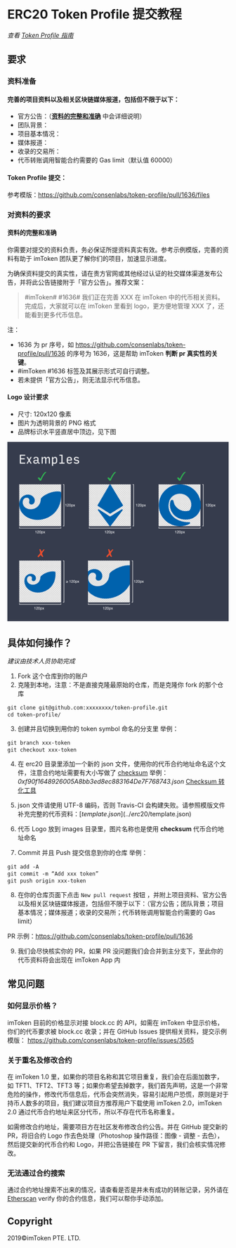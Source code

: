 # ERC20 Token Profile 提交教程

*查看 [Token Profile 指南](../README.zh-CN.md)*

## 要求
### 资料准备
#### 完善的项目资料以及相关区块链媒体报道，包括但不限于以下：

- 官方公告：（**[资料的完整和准确](https://github.com/consenlabs/token-profile/blob/master/tutorial/erc20-tutorial.zh-CN.md#%E8%B5%84%E6%96%99%E7%9A%84%E5%AE%8C%E6%95%B4%E5%92%8C%E5%87%86%E7%A1%AE)** 中会详细说明）
- 团队背景：
- 项目基本情况：
- 媒体报道：
- 收录的交易所：
- 代币转账调用智能合约需要的 Gas limit（默认值 60000）


#### Token Profile 提交：
参考模版：https://github.com/consenlabs/token-profile/pull/1636/files

### 对资料的要求
#### 资料的完整和准确
你需要对提交的资料负责，务必保证所提资料真实有效。参考示例模版，完善的资料有助于 imToken 团队更了解你们的项目，加速显示进度。

为确保资料提交的真实性，请在贵方官网或其他经过认证的社交媒体渠道发布公告，并将此公告链接附于「官方公告」。推荐文案：
>\#imToken# #1636#
我们正在完善 XXX 在 imToken 中的代币相关资料。完成后，大家就可以在 imToken 里看到 logo，更方便地管理 XXX 了，还能看到更多代币信息。

注：
- 1636 为 pr 序号，如 https://github.com/consenlabs/token-profile/pull/1636 的序号为 1636，这是帮助 imToken **判断 pr 真实性的关键**。
- #imToken #1636 标签及其展示形式可自行调整。
- 若未提供「官方公告」，则无法显示代币信息。

#### Logo 设计要求
- 尺寸: 120x120 像素
- 图片为透明背景的 PNG 格式
- 品牌标识水平竖直居中顶边，见下图

![example](./logo.png)

## 具体如何操作？
*建议由技术人员协助完成*

1. Fork 这个仓库到你的账户
2. 克隆到本地，注意：不是直接克隆最原始的仓库，而是克隆你 fork 的那个仓库

```
git clone git@github.com:xxxxxxxx/token-profile.git
cd token-profile/
```

3. 创建并且切换到用你的 token symbol 命名的分支里
 举例：
```
git branch xxx-token
git checkout xxx-token
```

4. 在 erc20 目录里添加一个新的 json 文件，使用你的代币合约地址命名这个文件，注意合约地址需要有大小写做了 [checksum](https://github.com/ethereum/EIPs/blob/master/EIPS/eip-55.md)
 举例：
 *0xf90f1648926005A8bb3ed8ec883164De7F768743.json* [Checksum 转化工具](https://ethsum.netlify.com/)

5. json 文件请使用 UTF-8 编码，否则 Travis-CI 会构建失败。请参照模版文件补充完整的代币资料：[$template.json](../erc20/$template.json)
   
6. 代币 Logo 放到 images 目录里，图片名称也是使用 **checksum** 代币合约地址命名
   
7. Commit 并且 Push 提交信息到你的仓库
 举例：
```
git add -A
git commit -m “Add xxx token”
git push origin xxx-token
```

8. 在你的仓库页面下点击 `New pull request` 按钮 ，并附上项目资料、官方公告以及相关区块链媒体报道，包括但不限于以下：（官方公告；团队背景；项目基本情况；媒体报道；收录的交易所；代币转账调用智能合约需要的 Gas limit）


PR 示例：https://github.com/consenlabs/token-profile/pull/1636 

9. 我们会尽快核实你的 PR，如果 PR 没问题我们会合并到主分支下，至此你的代币资料将会出现在 imToken App 内

## 常见问题

### 如何显示价格？
imToken 目前的价格显示对接 block.cc 的 API，如需在 imToken 中显示价格，你们的代币要求被 block.cc 收录；并在 GitHub Issues 提供相关资料，提交示例模版：
https://github.com/consenlabs/token-profile/issues/3565 


### 关于重名及修改合约

在 imToken 1.0 里，如果你的项目名称和其它项目重复，我们会在后面加数字，如 TFT1、TFT2、TFT3 等；如果你希望去掉数字，我们首先声明，这是一个非常危险的操作，修改代币信息后，代币会突然消失，容易引起用户恐慌，原则是对于持币人数多的项目，我们建议项目方推荐用户下载使用 imToken 2.0，imToken 2.0 通过代币合约地址来区分代币，所以不存在代币名称重复。

如需修改合约地址，需要项目方在社区发布修改合约公告。并在 GitHub 提交新的 PR，将旧合约 Logo 作去色处理（Photoshop 操作路径：图像 - 调整 - 去色），然后提交新的代币合约和 Logo，并把公告链接在 PR 下留言，我们会核实情况修改。

### 无法通过合约搜索
通过合约地址搜索不出来的情况，请查看是否是并未有成功的转账记录，另外请在 [Etherscan](https://etherscan.io/) verify 你的合约信息，我们可以帮你手动添加。

## Copyright

2019&copy;imToken PTE. LTD.
